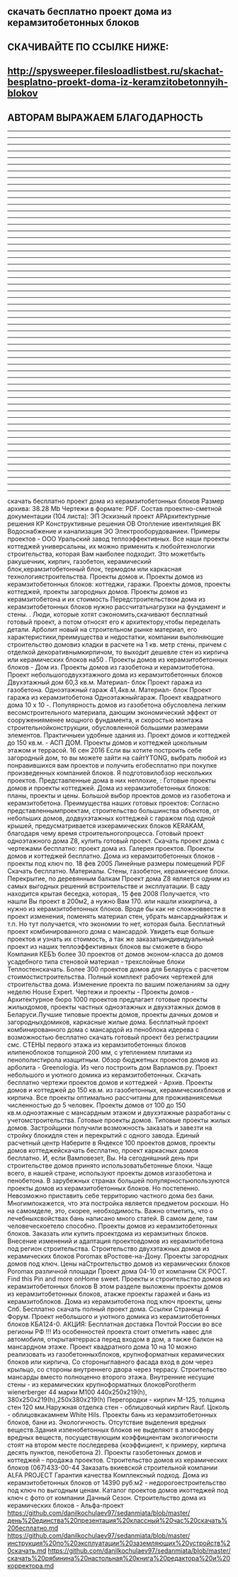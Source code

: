 скачать бесплатно проект дома из керамзитобетонных блоков
--------------------------------------------------
СКАЧИВАЙТЕ ПО ССЫЛКЕ НИЖЕ:
--------------------------------------------------
http://spysweeper.filesloadlistbest.ru/skachat-besplatno-proekt-doma-iz-keramzitobetonnyih-blokov
--------------------------------------------------
АВТОРАМ ВЫРАЖАЕМ БЛАГОДАРНОСТЬ
--------------------------------------------------
--------------------------------------------------
--------------------------------------------------
--------------------------------------------------
--------------------------------------------------
--------------------------------------------------
--------------------------------------------------
--------------------------------------------------
--------------------------------------------------
--------------------------------------------------
--------------------------------------------------
--------------------------------------------------
--------------------------------------------------
--------------------------------------------------
--------------------------------------------------
--------------------------------------------------
--------------------------------------------------
--------------------------------------------------
--------------------------------------------------
--------------------------------------------------
--------------------------------------------------
--------------------------------------------------
--------------------------------------------------
--------------------------------------------------
--------------------------------------------------
--------------------------------------------------
--------------------------------------------------
--------------------------------------------------
--------------------------------------------------
--------------------------------------------------
--------------------------------------------------
--------------------------------------------------
--------------------------------------------------
--------------------------------------------------
--------------------------------------------------
--------------------------------------------------
--------------------------------------------------
--------------------------------------------------
--------------------------------------------------
--------------------------------------------------
--------------------------------------------------
--------------------------------------------------
--------------------------------------------------
--------------------------------------------------
--------------------------------------------------
--------------------------------------------------
--------------------------------------------------
--------------------------------------------------
--------------------------------------------------
--------------------------------------------------
--------------------------------------------------
--------------------------------------------------
--------------------------------------------------
--------------------------------------------------
--------------------------------------------------
--------------------------------------------------
скачать бесплатно проект дома из керамзитобетонных блоков Размер архива: 38.28 Mb Чертежи в формате: PDF. Состав проектно-сметной документации (104 листа):  ЭП Эскизный проект  АРАрхитектурные решения  КР Конструктивные решения  ОВ Отопление ивентиляция  ВК Водоснабжение и канализация  ЭО Электрооборудованиеи. Примеры проектов - ООО Уральский завод теплоэффективных. Все наши проекты коттеджей универсальны, их можно применить к любойтехнологии строительства, которая Вам наиболее подходит. Это можетбыть ракушечник, кирпич, газобетон, керамический блок,керамзитобетонный блок, термодом или каркасная технологиястроительства. Проекты домов и. Проекты домов из керамзитобетонных блоков: коттеджи, гаражи. Проекты домов, проекты коттеджей, проекты загородных домов. Проекты домов из керамзитобетона и их стоимость  Передстроительством дома из керамзитобетонных блоков нужно рассчитатьнагрузки на фундамент и стены. . Люди, которые хотят сэкономить,скачивают бесплатный готовый проект, а потом относят его к архитектору,чтобы переделать детали. Арболит новый на строительном рынке материал, его характеристики,преимущества и недостатки, компании выполняющие строительство домовиз  кладки в расчете на 1 кв. метр стены, причем с отделкой декоративнымкирпичом, то выходит дешевле стен из кирпича или керамических блоков на50 . Проекты домов из керамзитобетонных блоков - Дом из. Проекты домов из газобетона и керамзитобетона. Проект небольшогодвухэтажного дома из керамзитобетонных блоков  Двухэтажный дом 60,3 кв.м. Материал- блок  Проект гаража из газобетона. Одноэтажный гараж 41,4кв.м. Материал- блок  Проект гаража из керамзитобетона  Одноэтажныйгараж. Проект квадратного дома 10 х 10 -. Популярность домов из газобетона обусловлена легким весомстроительного материала, дающим экономический эффект от сооруженияменее мощного фундамента, и скоростью монтажа строительнойконструкции, обусловленной большими размерами элементов. Практичныеи удобные здания из. Проект домов и коттеджей до 150 кв.м. - АСП ДОМ. Проекты домов и коттеджей цокольным этажом и террасой. 16 сен 2016  Если вы хотите построить себе загородный дом, то вы можете зайти на сайтYTONG, выбрать любой из понравившихся вам проектов и получить егобесплатно при покупке произведенных компанией блоков. Я подготовилобзор нескольких проектов. Представленные дома в них неплохие,
: Готовые проекты домов и проекты коттеджей. Дома из керамзитобетонных блоков: планы, проекты и цены. Большой выбор проектов домов из газобетона и керамзитобетона. Преимущества наших готовых проектов: Согласно представленнымпроектам, строительство большинства объектов, от небольших домов, додвухэтажных коттеджей с гаражом под одной крышей, предусматривается изкерамических блоков KERAKAM, благодаря чему время строительногопроцесса. Готовый проект одноэтажного дома Z8, купить готовый проект. Скачать проект дома с чертежами бесплатно: проект дома из. Галерея проектов. Проекты домов и коттеджей бесплатно. Дома из керамзитобетонных блоков - проекты под ключ по. 18 фев 2005  Линейные размеры помещений PDF Скачать бесплатно. Материалы. Стены, газобетон, керамические блоки. Перекрытие, по деревянным балкам Проект дома Z8 является одним из самых выгодных решений встроительстве и эксплуатации. В саду находится крытая беседка, которая,. 15 фев 2008  Получается, что нашли Вы проект в 200м2, а нужно Вам 170. или нашли изкирпича, а нужно из керамзитобетонных блоков. Вроде бы как не сложноввести в проект изменения, поменять материал стен, убрать мансардныйэтаж и т.п. Но тут получается, что экономии то нет, которая была. Бесплатный проект комбинированного дома с мансардой. Увидеть еще больше проектов и узнать их стоимость, а так же заказатьиндивидуальный проект из наших теплоэффективных блоков вы сможете в бюро Компания КЕБЪ более 30 проектов от домов эконом-класса до домов усадебного типа стеновой материал - трехслойные блоки Теплостенскачать. Более 300 проектов домов для Беларусь с расчетом стоимостистроительства. Полный комплект рабочих чертежей для строительства дома. Изменение проекта по вашим пожеланиям за одну неделю  House Expert. Чертежи и проекты - Проекты домов -
Архитектурное бюро 1000 проектов предлагает готовые проекты жилыхдомов, проекты частных одноэтажных и двухэтажных домов в Беларуси.Лучшие типовые проекты домов, проекты дачных домов и загородныхдомиков, каркасные жилые дома. Бесплатный проект комбинированного дома с мансардой из пеноблока идерева с возможностью бесплатно скачать готовый проект без регистрациии смс.  СТЕНЫ первого этажа из керамзитобетонных блоков илипеноблоков толщиной 200 мм, с утеплением плитами из пенополистирола изащитным. Обзор бюджетных проектов домов из арболита - Greenologia. Из чего построить дом  Варламов.ру. Проект небольшого и уютного домика из керамзитобетонных. Скачать бесплатно чертежи проектов домов и коттеджей - Архив. Проекты домов и коттеджей до 150 кв.м. из газобетонных, керамическихблоков и кирпича. Все проекты оптимально рассчитаны для проживаниясемьи численностью до 5 человек. Проекты домов от 100 до 150 кв.м.одноэтажные с мансардным этажом и двухэтажные разработаны с учетомстроительства. Готовые проекты домов. Типовые проекты жилых домов. Застройщики получили возможность заказать и завезти на стройку блокидля стен и перекрытий с одного завода. Единый расчетный центр Наберите в Яндексе 100 проектов домов, проекты домов коттеджейскачать бесплатно, проект каркасных домов бесплатно. И, если Вамповезет, Вы. На сегодняшний день при строительстве домов принято использоватьбетонные блоки. Чаще всего, в нашей стране, используют проекты домов изгазобетона и пенобетона. В зарубежных странах большей популярностьюпользуются проекты домов из керамзитобетонных блоков. Но постепенно. Невозможно приставить себе территорию частного дома без бани. Многимпокажется, что эта постройка является предметом роскоши. Но на самомделе, это, скорее, необходимость. Важно отметить, что о лечебныхсвойствах бань написано много статей. В самом деле, там человеческоетело способно. Проекты домов из керамзитобетонных блоков. Заказать или купить проектдома из керамзитных блоков. Внесение изменений и адаптация проектовдомов из керамзитобетона под регион строительства. Строительство двухэтажных домов из керамических блоков Poromax вРостове-на-Дону.  Проекты загородных домов под ключ.  Цены наСтроительство домов из керамических блоков Poromax различной площади Проект дома 04-10 от компании СК РОСТ. Find this Pin and more onHome sweet. Проекты и строительство домов из керамзитобетонных блоков
В этом разделе выложены проекты домов из керамзитобетонных блоков, атакже проекты гаражей и бань из керамзитоблоков. Дома из керамзитобетона под ключ проекты, цены  Спб. Бесплатно скачать полный проект дома. Ссылки  Страница 4  Форум. Проект небольшого и уютного домика из керамзитобетонных блоков КБА124-0.  АКЦИЯ: Бесплатная доставка Почтой России во все регионы РФ !!! Из особенностей проекта стоит отметить навес для автомобиля, открытаятерраса перед входом в дом, а также балкон на мансардном этаже. Проект квадратного дома 10 на 10 можно реализовать из газобетонныхблоков, крупноформатных керамических блоков или кирпича. Со стороныглавного фасада вход в дом через крыльцо, со стороны внутреннего двора через террасу. Строительство мансарды вместо полноценно второго этажа. Внутренние несущие стены - из керамических крупноформатных блоковPorotherm wienerberger 44 марки М100 440х250х219(h), 380х250х219(h),250х380х219(h) Перегородки - кирпич М-125, толщина стен 120 мм.Наружная отделка стен - облицовочый кирпич Rauf. Цоколь - облицовкакамнем White Hils. Проекты бань из керамзитобетонных блоков, бани из. Экологичность. Отсутствие выделения вредных веществ.Здания изпенобетонных блоков не выделяют в атмосферу вредных веществ, посуществующим коэффициентам экологичности стоят на втором месте последерева (коэффициент, к примеру, кирпича  десять пунктов, пенобетона  2). Проекты газобетонных домов и коттеджей - продажа проектов. Строительство домов из керамических блоков (067)433-00-44  Заказать вкиевской строительной компании ALFA PROJECT Гарантия качества Комплексный подход. Дома из керамзитобетонных блоков от 14390 руб.м2 - недорогоестроительство под ключ по выгодным ценам. Каталог проектов домов икоттеджей под ключ с фото от компании Дачный Сезон. Строительство дома из керамических блоков  - Альфа-проект
https://github.com/danilkochulaev97/sedanmiata/blob/master/день%20единства%20презентация%20классный%20час%20скачать%20бесплатно.md
https://github.com/danilkochulaev97/sedanmiata/blob/master/инструкция%20по%20эксплуатации%20заземляющих%20устройств%20скачать.md
https://github.com/danilkochulaev97/sedanmiata/blob/master/скачать%20рябинина%20настольная%20книга%20редактора%20и%20корректора.md